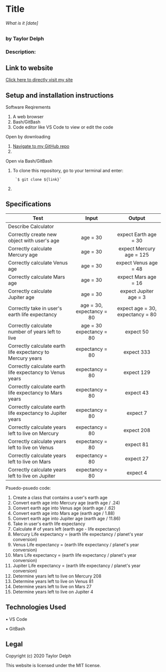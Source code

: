# Title
###### What is it [date]
### by Taylor Delph

### **Description:**

## Link to website 
[Click here to directly visit my site](link)

## Setup and installation instructions

Software Reqirements
1. A web browser
2. Bash/GitBash
3. Code editor like VS Code to view or edit the code

Open by downloading

1. [Navigate to my GitHub repo](link)
2. 

Open via Bash/GitBash

1. To clone this repository, go to your terminal and enter:

        `$ git clone ${link}`

2. 

## Specifications
| Test | Input | Output |
|--------|:------:|:-----:|
| Describe Calculator |||
| Correctly create new object with user's age | age = 30 | expect Earth age = 30 |
| Correctly calculate Mercury age | age = 30 | expect Mercury age =  125 |
| Correctly calculate Venus age | age = 30 | expect Venus age = 48 |
| Correctly calculate Mars age | age = 30 | expect Mars age = 16 |
| Correctly calculate Jupiter age | age = 30 | expect Jupiter age = 3 |
| Correctly take in user's earth life expectancy | age = 30, expectancy = 80 | expect age = 30, expectancy = 80 |
| Correctly calculate number of years left to live | age = 30 expectancy = 80 | expect 50 |
| Correctly calculate earth life expectancy to Mercury years | expectancy = 80 | expect 333 |
| Correctly calculate earth life expectancy to Venus years | expectancy = 80 | expect 129 |
| Correctly calculate earth life expectancy to Mars years | expectancy = 80 | expect 43 |
| Correctly calculate earth life expectancy to Jupiter years | expectancy = 80 | expect 7 |
| Correctly calculate years left to live on Mercury | expectancy = 80 | expect 208 |
| Correctly calculate years left to live on Venus | expectancy = 80 | expect 81 |
| Correctly calculate years left to live on Mars | expectancy = 80 | expect 27 |
| Correctly calculate years left to live on Jupiter | expectancy = 80 | expect 4 |

Psuedo-psuedo code:
1. Create a class that contains a user's earth age
2. Convert earth age into Mercury age (earth age / .24)
3. Convert earth age into Venus age (earth age / .62)
4. Convert earth age into Mars age (earth age / 1.88)
5. Convert earth age into Jupiter age (earth age / 11.86)
6. Take in user's earth life expectancy
7. Calculate # of years left (earth age - life expectancy)
8. Mercury Life expectancy = (earth life expectancy / planet's year conversion)
9. Venus Life expectancy = (earth life expectancy / planet's year conversion)
10. Mars Life expectancy = (earth life expectancy / planet's year conversion)
11. Jupiter Life expectancy = (earth life expectancy / planet's year conversion)
12. Determine years left to live on Mercury 208
13. Determine years left to live on Venus 81
14. Determine years left to live on Mars 27
15. Determine years left to live on Jupiter 4

## Technologies Used

• VS Code

• GitBash

## Legal

Copyright (c) 2020 Taylor Delph

This website is licensed under the MIT license.